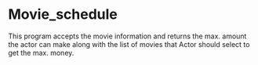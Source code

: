# Movie_schedule
This program accepts the movie information and returns the max. amount the actor can make along with the list of movies that Actor should select to get the max. money.
